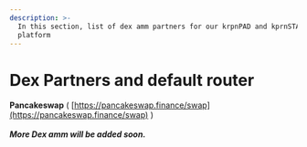 ```yaml
---
description: >-
  In this section, list of dex amm partners for our krpnPAD and kprnSTAKING
  platform
---
```


# Dex Partners and default router

**Pancakeswap** ( [https://pancakeswap.finance/swap](https://pancakeswap.finance/swap) )\
\
_**More Dex amm will be added soon.**_
